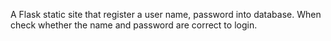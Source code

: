 A Flask static site that register a user name, password into database. When check whether the name and password are correct to login.
